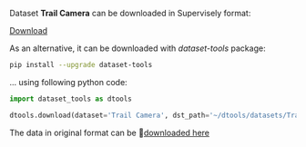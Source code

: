 Dataset **Trail Camera** can be downloaded in Supervisely format:

 [Download](https://assets.supervise.ly/supervisely-supervisely-assets-public/teams_storage/C/D/Kq/jBilnIvW348wBML6XffPU7ScUYcDCxlXzu63PrJHwAhyw3x9QQwEv22kc3727HJYHS31mkCYibI8FtOWj9akQwndGcOo0Eo7gLvNXA5ihRs5OtCJp9SUhWxBfGID.tar)

As an alternative, it can be downloaded with *dataset-tools* package:
``` bash
pip install --upgrade dataset-tools
```

... using following python code:
``` python
import dataset_tools as dtools

dtools.download(dataset='Trail Camera', dst_path='~/dtools/datasets/Trail Camera.tar')
```
The data in original format can be 🔗[downloaded here](https://universe.roboflow.com/roboflow-100/trail-camera/dataset/2/download)